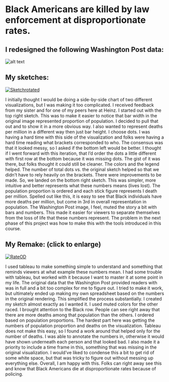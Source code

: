# Black Americans are killed by law enforcement at disproportionate rates.

## I redesigned the following Washington Post data:

![alt text](https://i.ibb.co/kmCXx51/Rate-redo-from-wp.png)

## My sketches:

<a href="https://ibb.co/tYMbfJD"><img src="https://i.ibb.co/3Sy0XCc/Sketchrotated.jpg" alt="Sketchrotated" border="0"></a>

I initially thought I would be doing a side-by-side chart of two different visualizations, but I was making it too complicated. I received feedback from my sister and for one of my peers here at Heinz. I started out with the top right sketch. This was to make it easier to notice that bar width in the original image represented proportion of population. I decided to pull that out and to show it in a more obvious way. I also wanted to represent deaths per million in a different way then just bar height. I choose dots. I was having a hard time with this side of the visualization and folks were having a hard time reading what brackets corresponded to who. The consensus was that it looked messy, so I asked if the bottom left would be better. I thought if I went forward with this iteration, that I’d order the dots a little different with first row at the bottom because it was missing dots. The gist of it was there, but folks thought it could still be cleaner. The colors and the legend helped. The number of total dots vs. the original sketch helped so that we didn’t have to rely heavily on the brackets. There were improvements to be made. So, we landed on the bottom right sketch. This was simpler, more intuitive and better represents what these numbers means (lives lost). The population proportion is ordered and each stick figure represents I death per million. Spelled out like this, it is easy to see that Black individuals have more deaths per million, but come in 3rd in overall representation in population. The Washington Post image, I feel, muted the story a bit with bars and numbers. This made it easier for viewers to separate themselves from the loss of life that these numbers represent. The problem in the next phase of this project was how to make this with the tools introduced in this course.

## My Remake: (click to enlarge)

<a href="https://ibb.co/xzSL7Dy"><img src="https://i.ibb.co/RQpbD91/RateOD.jpg" alt="RateOD" border="0"></a>

I used tableau to make something simple to understand and something that reminds viewers at what example these numbers mean. I had some trouble with tableau, but worked with it because I want to master it at some point in my life. The original data that the Washington Post provided readers with was in full and a bit too complex for me to figure out. I tried to make it work, but ultimately ended up making my own spreadsheet based on the numbers in the original rendering. This simplified the process substantially. I created my sketch almost exactly as I wanted it. I used muted colors for the other raced. I brought attention to the Black row. People can see right away that there are more deaths among that population than the others. I ordered based on population proportions. The hardest part here was getting the numbers of population proportion and deaths on the visualization. Tableau does not make this easy, so I found a work around that helped only for the number of deaths. I was able to annotate the numbers in, otherwise it would have shown underneath each person and that looked bad. I also made it a priority to include a time frame in this, something that was missing in the original visualization. I would’ve liked to condense this a bit to get rid of some white space, but that was tricky to figure out without messing up everything else.  Overall, I am happy with this. Folks can right away see this and know that Black Americans die at disproportionate rates because of policing. 
